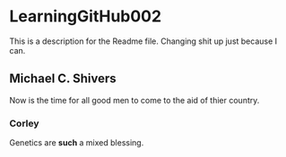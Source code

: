 # LearningGitHub002

This is a description for the Readme file.
Changing shit up just because I can.

## Michael C. Shivers

Now is the time for all good men to come to the aid of thier country.

### Corley

Genetics are **such** a mixed blessing.
